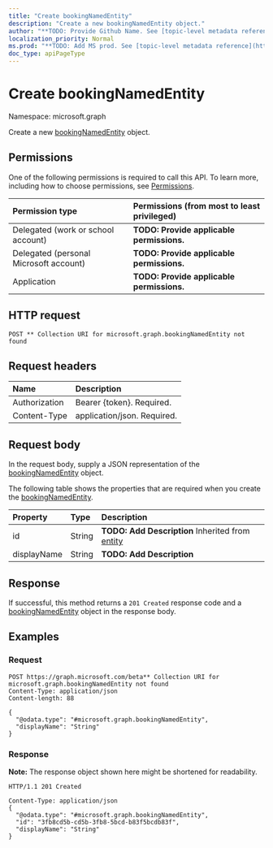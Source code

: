 ```yaml
---
title: "Create bookingNamedEntity"
description: "Create a new bookingNamedEntity object."
author: "**TODO: Provide Github Name. See [topic-level metadata reference](https://msgo.azurewebsites.net/add/document/guidelines/metadata.html#topic-level-metadata)**"
localization_priority: Normal
ms.prod: "**TODO: Add MS prod. See [topic-level metadata reference](https://msgo.azurewebsites.net/add/document/guidelines/metadata.html#topic-level-metadata)**"
doc_type: apiPageType
---
```


# Create bookingNamedEntity
Namespace: microsoft.graph

Create a new [bookingNamedEntity](../resources/bookingnamedentity.md) object.

## Permissions
One of the following permissions is required to call this API. To learn more, including how to choose permissions, see [Permissions](/graph/permissions-reference).

|Permission type|Permissions (from most to least privileged)|
|:---|:---|
|Delegated (work or school account)|**TODO: Provide applicable permissions.**|
|Delegated (personal Microsoft account)|**TODO: Provide applicable permissions.**|
|Application|**TODO: Provide applicable permissions.**|

## HTTP request

<!-- {
  "blockType": "ignored"
}
-->
``` http
POST ** Collection URI for microsoft.graph.bookingNamedEntity not found
```

## Request headers
|Name|Description|
|:---|:---|
|Authorization|Bearer {token}. Required.|
|Content-Type|application/json. Required.|

## Request body
In the request body, supply a JSON representation of the [bookingNamedEntity](../resources/bookingnamedentity.md) object.

The following table shows the properties that are required when you create the [bookingNamedEntity](../resources/bookingnamedentity.md).

|Property|Type|Description|
|:---|:---|:---|
|id|String|**TODO: Add Description** Inherited from [entity](../resources/entity.md)|
|displayName|String|**TODO: Add Description**|



## Response

If successful, this method returns a `201 Created` response code and a [bookingNamedEntity](../resources/bookingnamedentity.md) object in the response body.

## Examples

### Request
<!-- {
  "blockType": "request",
  "name": "create_bookingnamedentity_from_"
}
-->
``` http
POST https://graph.microsoft.com/beta** Collection URI for microsoft.graph.bookingNamedEntity not found
Content-Type: application/json
Content-length: 88

{
  "@odata.type": "#microsoft.graph.bookingNamedEntity",
  "displayName": "String"
}
```


### Response
**Note:** The response object shown here might be shortened for readability.
<!-- {
  "blockType": "response",
  "truncated": true,
  "@odata.type": "microsoft.graph.bookingNamedEntity"
}
-->
``` http
HTTP/1.1 201 Created

Content-Type: application/json
{
  "@odata.type": "#microsoft.graph.bookingNamedEntity",
  "id": "3fb8cd5b-cd5b-3fb8-5bcd-b83f5bcdb83f",
  "displayName": "String"
}
```


